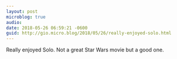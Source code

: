 ```yaml
---
layout: post
microblog: true
audio: 
date: 2018-05-26 06:59:21 -0600
guid: http://gio.micro.blog/2018/05/26/really-enjoyed-solo.html
---
```

Really enjoyed Solo. Not a great Star Wars movie but a good one.

